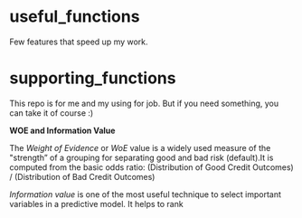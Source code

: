 # useful_functions
Few features that speed up my work.
# supporting_functions
This repo is for me and my using for job. But if you need something, you can take it of course :)

**WOE and Information Value**

The *Weight of Evidence* or *WoE* value is a widely used measure of the "strength” of a grouping for separating good and bad risk (default).It is computed from the basic odds ratio: (Distribution of Good Credit Outcomes) / (Distribution of Bad Credit Outcomes)

*Information value* is one of the most useful technique to select important variables in a predictive model. It helps to rank
